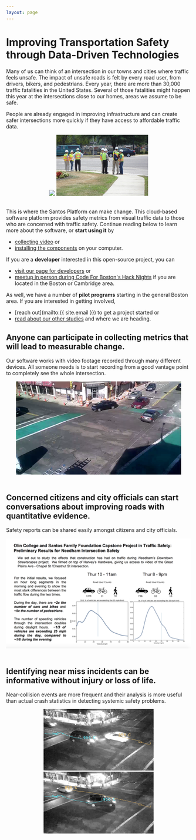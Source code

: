 ```yaml
---
layout: page
---
```


# Improving Transportation Safety through Data-Driven Technologies

Many of us can think of an intersection in our towns and cities where traffic feels unsafe. The impact of unsafe roads is felt by every road user, from drivers, bikers, and pedestrians. Every year, there are more than 30,000 traffic fatalities in the United States. Several of those fatalities might happen this year at the intersections close to our homes, areas we assume to be safe.

People are already engaged in improving infrastructure and can create safer intersections more quickly if they have access to affordable traffic data.

<center>
<img src="img/advocacy-group.jpg" width="250">
<img src="img/traffic-engineers.jpg" width="250">
</center>
<br/>

This is where the Santos Platform can make change. This cloud-based software platform provides safety metrics from visual traffic data to those who are concerned with traffic safety. Continue reading below to learn more about the software, or **start using it** by
- [collecting video](/guides/datacollection/) or
- [installing the components](/guides/userguide/) on your computer.

If you are a **developer** interested in this open-source project, you can
- [visit our page for developers](/contributing/) or
- [meetup in person during Code For Boston's Hack Nights](https://www.meetup.com/Code-for-Boston/) if you are located in the Boston or Cambridge area.

As well, we have a number of **pilot programs** starting in the general Boston area. If you are interested in getting involved,
- [reach out](mailto:{{ site.email }}) to get a project started or
- [read about our other studies](/users/) and where we are heading.

## Anyone can participate in collecting metrics that will lead to measurable change.
Our software works with video footage recorded through many different devices. All someone needs is to start recording from a good vantage point to completely see the whole intersection.

<center><img src="img/second-story-viewpoint.png" width="450"></center><br/>

## Concerned citizens and city officials can start conversations about improving roads with quantitative evidence.
Safety reports can be shared easily amongst citizens and city officials.

<center><img src="img/nhna-handout.png" width="600" alt="An example of how the quantitative evidence about an intersection is presented to citizens and city officials alike"></center><br/>

## Identifying near miss incidents can be informative without injury or loss of life.
Near-collision events are more frequent and their analysis is more useful than actual crash statistics in detecting systemic safety problems.

<center>
<img src="img/harveynight_highlight_f1.png" width="300" alt="A close call incident between during an unprotected left-turn">
<img src="img/harveynight_highlight_f2.png" width="300" alt="A close call incident between during an unprotected left-turn">
</center><br/>
